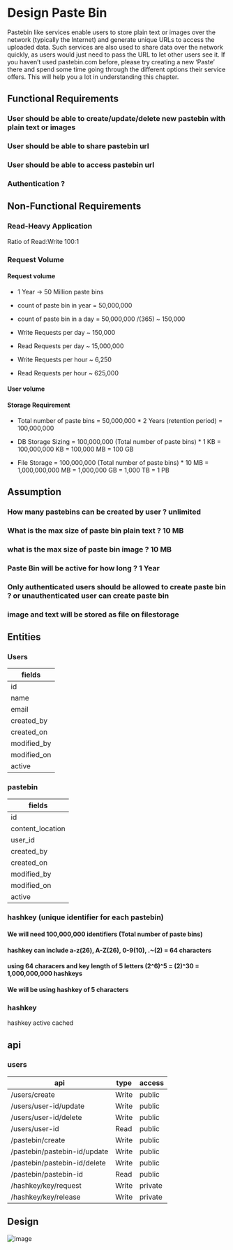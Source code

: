 # Design Paste Bin
Pastebin like services enable users to store plain text or images over the network (typically the Internet) and generate unique URLs to access the uploaded data. Such services are also used to share data over the network quickly, as users would just need to pass the URL to let other users see it.
If you haven’t used pastebin.com before, please try creating a new ‘Paste’ there and spend some time going through the different options their service offers. This will help you a lot in understanding this chapter.

## Functional Requirements
### User should be able to create/update/delete new pastebin with plain text or images
### User should be able to share pastebin url
### User should be able to access pastebin url
### Authentication ?

## Non-Functional Requirements
### Read-Heavy Application
Ratio of Read:Write 100:1
### Request Volume
#### Request volume
- 1 Year -> 50 Million paste bins
- count of paste bin in year = 50,000,000
- count of paste bin in a day = 50,000,000 /(365) ~ 150,000

- Write Requests per day ~               150,000
- Read Requests per day ~             15,000,000
- Write Requests per hour ~                6,250
- Read Requests per hour ~               625,000
#### User volume

#### Storage Requirement
- Total number of paste bins =  50,000,000 * 2 Years (retention period)
                             = 100,000,000    
                       
- DB Storage Sizing = 100,000,000 (Total number of paste bins) * 1 KB
          = 100,000,000 KB
          =     100,000 MB
          =         100 GB
          
- File Storage  =   100,000,000 (Total number of paste bins) * 10 MB 
              = 1,000,000,000 MB
              =     1,000,000 GB
              =         1,000 TB
              =             1 PB



## Assumption
### How many pastebins can be created by user ? unlimited
### What is the max size of paste bin plain text ? 10 MB
### what is the max size of paste bin image ? 10 MB
### Paste Bin will be active for how long ? 1 Year
### Only authenticated users should be allowed to create paste bin ? or unauthenticated user can create paste bin
### image and text will be stored as file on filestorage

## Entities
### Users
|fields               |
|---------------------|
|id                   |
|name                 |
|email                |
|created_by           |
|created_on           |
|modified_by          |
|modified_on          |
|active               |

### pastebin
|fields               |
|---------------------|
|id                   |
|content_location     |
|user_id              |
|created_by           |
|created_on           |
|modified_by          |
|modified_on          |
|active               |

### hashkey (unique identifier for each pastebin)
#### We will need 100,000,000 identifiers (Total number of paste bins)
#### hashkey can include a-z(26), A-Z(26), 0-9(10), .~(2) = 64 characters
#### using 64 characers and key length of 5 letters (2^6)^5 = (2)^30 = 1,000,000,000 hashkeys
#### We will be using hashkey of 5 characters

### hashkey
hashkey
active
cached


## api
### users
|api                               | type    |  access  |
|----------------------------------|---------|----------|
|/users/create                     |  Write  |  public  |
|/users/user-id/update             |  Write  |  public  |
|/users/user-id/delete             |  Write  |  public  |
|/users/user-id                    |  Read   |  public  |
|/pastebin/create                  |  Write  |  public  |
|/pastebin/pastebin-id/update      |  Write  |  public  |
|/pastebin/pastebin-id/delete      |  Write  |  public  |
|/pastebin/pastebin-id             |  Read   |  public  |
|/hashkey/key/request              |  Write  |  private |
|/hashkey/key/release              |  Write  |  private |

## Design

![image](https://user-images.githubusercontent.com/81834364/119551652-dc493b00-bd67-11eb-8822-d0cc406670c0.png)

